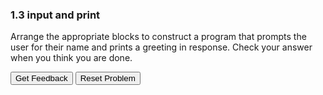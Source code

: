 ### 1.3 input and print
Arrange the appropriate blocks to construct a program that prompts the user for their name and prints a greeting in response. Check your answer when you think you are done.
<div id="input-print-sortableTrash" class="sortable-code"></div> 
<div id="input-print-sortable" class="sortable-code"></div> 
<div style="clear:both;"></div> 
<p> 
    <input id="input-print-feedbackLink" value="Get Feedback" type="button" /> 
    <input id="input-print-newInstanceLink" value="Reset Problem" type="button" /> 
</p> 
<script type="text/javascript"> 
(function(){
  var initial = "name = input(&quot;Name: &quot;)\n" +
    "print(f&quot;Welcome to CS, {name}!&quot;)\n" +
    "print(f&quot;Welcome to CS, name!&quot;) #distractor\n" +
    "print(&quot;Welcome to CS, {name}!&quot;) #distractor\n" +
    "name = print(input(&quot;Name: &quot;)) #distractor\n" +
    "name = print(&quot;Name: &quot;) #distractor";
  var parsonsPuzzle = new ParsonsWidget({
    "sortableId": "input-print-sortable",
    "max_wrong_lines": 10,
    "grader": ParsonsWidget._graders.LineBasedGrader,
    "exec_limit": 2500,
    "can_indent": false,
    "x_indent": 50,
    "lang": "en",
    "trashId": "input-print-sortableTrash"
  });
  parsonsPuzzle.init(initial);
  parsonsPuzzle.shuffleLines();
  $("#input-print-newInstanceLink").click(function(event){ 
      event.preventDefault(); 
      parsonsPuzzle.shuffleLines(); 
  }); 
  $("#input-print-feedbackLink").click(function(event){ 
      event.preventDefault(); 
      parsonsPuzzle.getFeedback(); 
  }); 
})(); 
</script>

